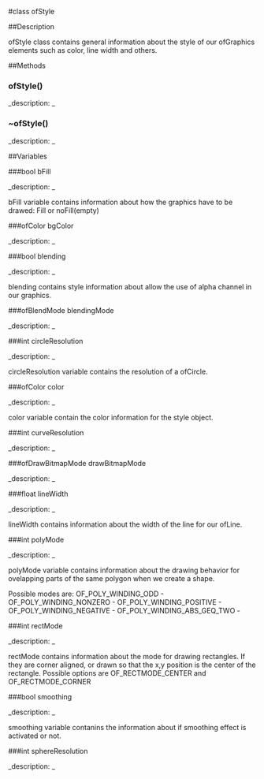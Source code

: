 #class ofStyle


##Description


ofStyle class contains general information about the style of our ofGraphics elements such as color, line width and others.





##Methods



### ofStyle()

<!--
_syntax: ofStyle()_
_name: ofStyle_
_returns: _
_returns_description: _
_parameters: _
_access: public_
_version_started: 006_
_version_deprecated: _
_summary: _
_constant: False_
_static: no_
_visible: True_
_advanced: False_
-->

_description: _








<!----------------------------------------------------------------------------->

### ~ofStyle()

<!--
_syntax: ~ofStyle()_
_name: ~ofStyle_
_returns: _
_returns_description: _
_parameters: _
_access: public_
_version_started: 006_
_version_deprecated: _
_summary: _
_constant: False_
_static: no_
_visible: True_
_advanced: False_
-->

_description: _








<!----------------------------------------------------------------------------->

##Variables



###bool bFill

<!--
_name: bFill_
_type: bool_
_access: public_
_version_started: 006_
_version_deprecated: _
_summary: _
_visible: True_
_constant: False_
_advanced: False_
-->

_description: _


bFill variable contains information about how the graphics have to be drawed: Fill or noFill(empty)







<!----------------------------------------------------------------------------->

###ofColor bgColor

<!--
_name: bgColor_
_type: ofColor_
_access: public_
_version_started: 007_
_version_deprecated: _
_summary: _
_visible: True_
_constant: True_
_advanced: False_
-->

_description: _








<!----------------------------------------------------------------------------->

###bool blending

<!--
_name: blending_
_type: bool_
_access: public_
_version_started: 006_
_version_deprecated: _
_summary: _
_visible: True_
_constant: False_
_advanced: False_
-->

_description: _


blending contains style information about allow the use of alpha channel in our graphics. 







<!----------------------------------------------------------------------------->

###ofBlendMode blendingMode

<!--
_name: blendingMode_
_type: ofBlendMode_
_access: public_
_version_started: 007_
_version_deprecated: _
_summary: _
_visible: True_
_constant: True_
_advanced: False_
-->

_description: _








<!----------------------------------------------------------------------------->

###int circleResolution

<!--
_name: circleResolution_
_type: int_
_access: public_
_version_started: 006_
_version_deprecated: _
_summary: _
_visible: True_
_constant: False_
_advanced: False_
-->

_description: _


circleResolution variable contains the resolution of a ofCircle.







<!----------------------------------------------------------------------------->

###ofColor color

<!--
_name: color_
_type: ofColor_
_access: public_
_version_started: 006_
_version_deprecated: _
_summary: _
_visible: True_
_constant: False_
_advanced: False_
-->

_description: _


color variable contain the color information for the style object.







<!----------------------------------------------------------------------------->

###int curveResolution

<!--
_name: curveResolution_
_type: int_
_access: public_
_version_started: 007_
_version_deprecated: _
_summary: _
_visible: True_
_constant: True_
_advanced: False_
-->

_description: _








<!----------------------------------------------------------------------------->

###ofDrawBitmapMode drawBitmapMode

<!--
_name: drawBitmapMode_
_type: ofDrawBitmapMode_
_access: public_
_version_started: 007_
_version_deprecated: _
_summary: _
_visible: True_
_constant: True_
_advanced: False_
-->

_description: _








<!----------------------------------------------------------------------------->

###float lineWidth

<!--
_name: lineWidth_
_type: float_
_access: public_
_version_started: 006_
_version_deprecated: _
_summary: _
_visible: True_
_constant: False_
_advanced: False_
-->

_description: _


lineWidth contains information about the width of the line for our ofLine.







<!----------------------------------------------------------------------------->

###int polyMode

<!--
_name: polyMode_
_type: int_
_access: public_
_version_started: 006_
_version_deprecated: _
_summary: _
_visible: True_
_constant: False_
_advanced: False_
-->

_description: _


polyMode variable contains information about the drawing behavior for ovelapping parts of the same polygon when we create a shape.

Possible modes are:
OF_POLY_WINDING_ODD -
OF_POLY_WINDING_NONZERO -
OF_POLY_WINDING_POSITIVE -
OF_POLY_WINDING_NEGATIVE -
OF_POLY_WINDING_ABS_GEQ_TWO - 







<!----------------------------------------------------------------------------->

###int rectMode

<!--
_name: rectMode_
_type: int_
_access: public_
_version_started: 006_
_version_deprecated: _
_summary: _
_visible: True_
_constant: False_
_advanced: False_
-->

_description: _


rectMode contains information about the mode for drawing rectangles.
If they are corner aligned, or drawn so that the x,y position is the center of the rectangle. Possible options are OF_RECTMODE_CENTER and OF_RECTMODE_CORNER







<!----------------------------------------------------------------------------->

###bool smoothing

<!--
_name: smoothing_
_type: bool_
_access: public_
_version_started: 006_
_version_deprecated: _
_summary: _
_visible: True_
_constant: False_
_advanced: False_
-->

_description: _


smoothing variable contanins the information about if smoothing effect is activated or not.







<!----------------------------------------------------------------------------->

###int sphereResolution

<!--
_name: sphereResolution_
_type: int_
_access: public_
_version_started: 007_
_version_deprecated: _
_summary: _
_visible: True_
_constant: True_
_advanced: False_
-->

_description: _








<!----------------------------------------------------------------------------->

